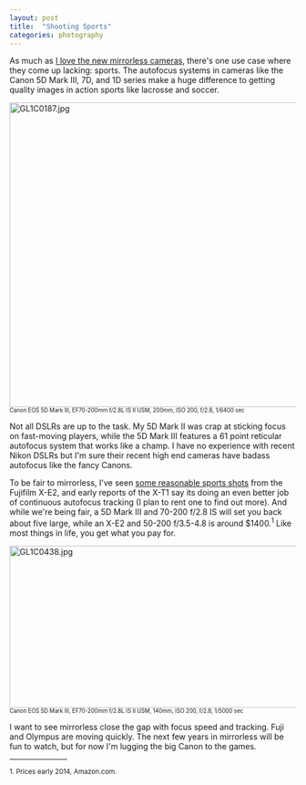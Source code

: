 ```yaml
---
layout: post
title:  "Shooting Sports"
categories: photography
---
```

As much as [I love the new mirrorless cameras](http://rpe.me), there's one use case where they come up lacking: sports. The autofocus systems in cameras like the Canon 5D Mark III, 7D, and 1D series make a huge difference to getting quality images in action sports like lacrosse and soccer.

<a href="http://www.flickr.com/photos/41695401@N00/13252835855/" title="GL1C0187.jpg by Rob Enns, on Flickr"><img src="http://farm4.staticflickr.com/3737/13252835855_1469b32794_c.jpg" width="800" height="534" alt="GL1C0187.jpg"></a>
<small><small>Canon EOS 5D Mark III, EF70-200mm f/2.8L IS II USM, 200mm, ISO 200, f/2.8, 1/6400 sec</small></small><br />

Not all DSLRs are up to the task. My 5D Mark II was crap at sticking focus on fast-moving players, while the 5D Mark III features a 61 point reticular autofocus system that works like a champ. I have no experience with recent Nikon DSLRs but I'm sure their recent high end cameras have badass autofocus like the fancy Canons.

To be fair to mirrorless, I've seen [some reasonable sports shots](http://confessionsxl.com/blog/first-impressions-of-the-fujifilm-x-e2/) from the Fujifilm X-E2, and early reports of the X-T1 say its doing an even better job of continuous autofocus tracking (I plan to rent one to find out more). And while we're being fair, a 5D Mark III and 70-200 f/2.8 IS will set you back about five large, while an X-E2 and 50-200 f/3.5-4.8 is around $1400.<sup>1</sup> Like most things in life, you get what you pay for.

<a href="http://www.flickr.com/photos/41695401@N00/13236469254/" title="GL1C0438.jpg by Rob Enns, on Flickr"><img src="http://farm3.staticflickr.com/2848/13236469254_b745634825_c.jpg" width="800" height="284" alt="GL1C0438.jpg"></a>
<small><small>Canon EOS 5D Mark III, EF70-200mm f/2.8L IS II USM, 140mm, ISO 200, f/2.8, 1/5000 sec</small></small><br />

I want to see mirrorless close the gap with focus speed and tracking. Fuji and Olympus are moving quickly. The next few years in mirrorless will be fun to watch, but for now I'm lugging the big Canon to the games.

<hr width="20%" />

<small>
1. Prices early 2014, Amazon.com.
</small>
